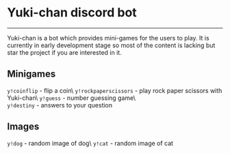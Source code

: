 # Yuki-chan discord bot
---
Yuki-chan is a bot which provides mini-games for the users to play. It is currently in early development stage so most of the content is lacking but star the project if you are interested in it.

## Minigames

`y!coinflip` - flip a coin\ 
`y!rockpaperscissors` - play rock paper scissors with Yuki-chan\ 
`y!guess` - number guessing game\  
`y!destiny` - answers to your question

## Images
`y!dog` - random image of dog\ 
`y!cat` - random image of cat
